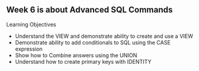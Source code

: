 Week 6 is about **Advanced SQL Commands**
-

Learning Objectives
- Understand the VIEW and demonstrate ability to create and use a VIEW
- Demonstrate ability to add conditionals to SQL using the CASE expression
- Show how to Combine answers using the UNION
- Understand how to create primary keys with IDENTITY
